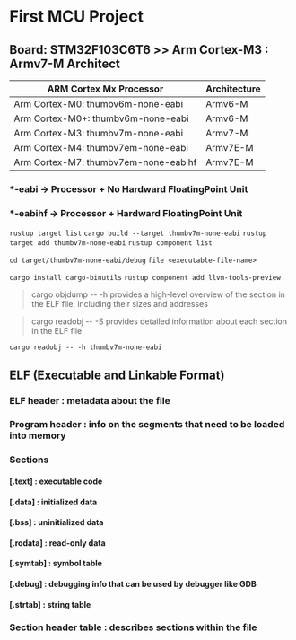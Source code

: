 # First MCU Project

## Board: STM32F103C6T6 >> Arm Cortex-M3 : Armv7-M Architect

| ARM Cortex Mx Processor              | Architecture    |
|------------------------------------- | --------------- |
| Arm Cortex-M0: thumbv6m-none-eabi    | Armv6-M         |
| Arm Cortex-M0+: thumbv6m-none-eabi   | Armv6-M         |
| Arm Cortex-M3: thumbv7m-none-eabi    | Armv7-M         |
| Arm Cortex-M4: thumbv7em-none-eabi   | Armv7E-M        |
| Arm Cortex-M7: thumbv7em-none-eabihf | Armv7E-M        |

### *-eabi   -> Processor + No Hardward FloatingPoint Unit
### *-eabihf -> Processor + Hardward FloatingPoint Unit

`rustup target list`
`cargo build --target thumbv7m-none-eabi` 
`rustup target add thumbv7m-none-eabi`
`rustup component list`

`cd target/thumbv7m-none-eabi/debug`
`file <executable-file-name>`

`cargo install cargo-binutils`
`rustup component add llvm-tools-preview`

> cargo objdump -- -h <elf file> 
> provides a high-level overview of the section in the ELF file, including their sizes and addresses

> cargo readobj -- -S <elf file>
> provides detailed information about each section in the ELF file

`cargo readobj -- -h thumbv7m-none-eabi`

## ELF (Executable and Linkable Format)

### ELF header : metadata about the file

### Program header : info on the segments that need to be loaded into memory

### Sections 
#### [.text] : executable code
#### [.data] : initialized data
#### [.bss] : uninitialized data
#### [.rodata] : read-only data

#### [.symtab] : symbol table
#### [.debug] : debugging info that can be used by debugger like GDB 
#### [.strtab] : string table

### Section header table : describes sections within the file


